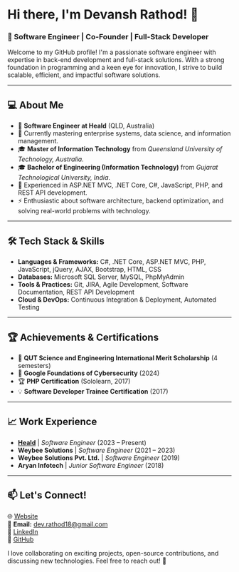 # Hi there, I'm Devansh Rathod! 👋

### 🚀 Software Engineer | Co-Founder | Full-Stack Developer

Welcome to my GitHub profile! I'm a passionate software engineer with expertise in back-end development and full-stack solutions. With a strong foundation in programming and a keen eye for innovation, I strive to build scalable, efficient, and impactful software solutions.

---

## 💻 About Me
- 🏢 **Software Engineer at Heald** (QLD, Australia)
- 🌱 Currently mastering enterprise systems, data science, and information management.
- 🎓 **Master of Information Technology** from *Queensland University of Technology, Australia*.
- 🎓 **Bachelor of Engineering (Information Technology)** from *Gujarat Technological University, India*.
- 🔧 Experienced in ASP.NET MVC, .NET Core, C#, JavaScript, PHP, and REST API development.
- ⚡ Enthusiastic about software architecture, backend optimization, and solving real-world problems with technology.

---

## 🛠 Tech Stack & Skills
- **Languages & Frameworks:** C#, .NET Core, ASP.NET MVC, PHP, JavaScript, jQuery, AJAX, Bootstrap, HTML, CSS
- **Databases:** Microsoft SQL Server, MySQL, PhpMyAdmin
- **Tools & Practices:** Git, JIRA, Agile Development, Software Documentation, REST API Development
- **Cloud & DevOps:** Continuous Integration & Deployment, Automated Testing

---

## 🏆 Achievements & Certifications
- 🏅 **QUT Science and Engineering International Merit Scholarship** (4 semesters)
- 🔐 **Google Foundations of Cybersecurity** (2024)
- 🏆 **PHP Certification** (Sololearn, 2017)
- 💡 **Software Developer Trainee Certification** (2017)

---

## 📈 Work Experience
- **[Heald]()** | *Software Engineer* (2023 – Present)
- **Weybee Solutions** | *Software Engineer* (2021 – 2023)
- **Weybee Solutions Pvt. Ltd.** | *Software Engineer* (2019)
- **Aryan Infotech** | *Junior Software Engineer* (2018)

---

## 📫 Let's Connect!
🌐 [Website](https://www.devanshrathod.com)  
📩 **Email:** [dev.rathod18@gmail.com](mailto:dev.rathod18@gmail.com)  
💼 [LinkedIn](https://www.linkedin.com/in/devanshrathod9981/)  
🐙 [GitHub](https://github.com/BuildWithDevansh)  

I love collaborating on exciting projects, open-source contributions, and discussing new technologies. Feel free to reach out! 🚀

